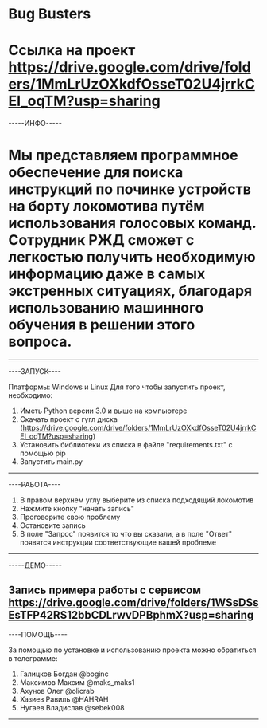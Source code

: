 # Bug Busters
# Ссылка на проект https://drive.google.com/drive/folders/1MmLrUzOXkdfOsseT02U4jrrkCEI_oqTM?usp=sharing
-----ИНФО-----
# Мы представляем программное обеспечение для поиска инструкций по починке устройств на борту локомотива путём использования голосовых команд. Сотрудник РЖД сможет с легкостью получить необходимую информацию даже в самых экстренных ситуациях, благодаря использованию машинного обучения в решении этого вопроса.
--------------


----ЗАПУСК----

Платформы: Windows и Linux
Для того чтобы запустить проект, необходимо:
1) Иметь Python версии 3.0 и выше на компьютере
2) Скачать проект с гугл диска (https://drive.google.com/drive/folders/1MmLrUzOXkdfOsseT02U4jrrkCEI_oqTM?usp=sharing)
3) Установить библиотеки из списка в файле "requirements.txt" с помощью pip
4) Запустить main.py
--------------


----РАБОТА----


1) В правом верхнем углу выберите из списка подходящий локомотив
2) Нажмите кнопку "начать запись"
3) Проговорите свою проблему
4) Остановите запись
5) В поле "Запрос" появится то что вы сказали, а в поле "Ответ" появятся инструкции соответствующие вашей проблеме
--------------


-----ДЕМО-----


Запись примера работы с сервисом
https://drive.google.com/drive/folders/1WSsDSsEsTFP42RS12bbCDLrwvDPBphmX?usp=sharing
--------------


----ПОМОЩЬ----


За помощью по установке и использованию проекта можно обратиться в телеграмме:
1) Галицков Богдан @boginc
2) Максимов Максим @maks_maks1
3) Ахунов Олег @olicrab
4) Хазиев Равиль @HAHRAH
5) Нугаев Владислав @sebek008
--------------

